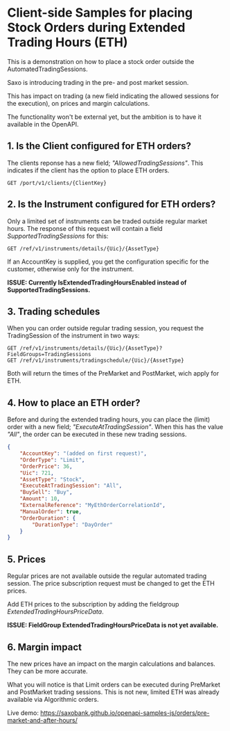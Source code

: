 # Client-side Samples for placing Stock Orders during Extended Trading Hours (ETH)

This is a demonstration on how to place a stock order outside the AutomatedTradingSessions.

Saxo is introducing trading in the pre- and post market session.

This has impact on trading (a new field indicating the allowed sessions for the execution), on prices and margin calculations.

The functionality won't be external yet, but the ambition is to have it available in the OpenAPI.

## 1. Is the Client configured for ETH orders?
The clients reponse has a new field; _"AllowedTradingSessions"_. This indicates if the client has the option to place ETH orders.

```curl
GET /port/v1/clients/{ClientKey}
```

## 2. Is the Instrument configured for ETH orders?
Only a limited set of instruments can be traded outside regular market hours. The response of this request will contain a field _SupportedTradingSessions_ for this:

```curl
GET /ref/v1/instruments/details/{Uic}/{AssetType}
```
If an AccountKey is supplied, you get the configuration specific for the customer, otherwise only for the instrument.

**ISSUE: Currently IsExtendedTradingHoursEnabled instead of SupportedTradingSessions.**

## 3. Trading schedules
When you can order outside regular trading session, you request the TradingSession of the instrument in two ways:

```curl
GET /ref/v1/instruments/details/{Uic}/{AssetType}?FieldGroups=TradingSessions
GET /ref/v1/instruments/tradingschedule/{Uic}/{AssetType}
```
Both will return the times of the PreMarket and PostMarket, wich apply for ETH.

## 4. How to place an ETH order?
Before and during the extended trading hours, you can place the (limit) order with a new field; _"ExecuteAtTradingSession"_. When this has the value _"All"_, the order can be executed in these new trading sessions.

```json
{
    "AccountKey": "(added on first request)",
    "OrderType": "Limit",
    "OrderPrice": 36,
    "Uic": 721,
    "AssetType": "Stock",
    "ExecuteAtTradingSession": "All",
    "BuySell": "Buy",
    "Amount": 10,
    "ExternalReference": "MyEthOrderCorrelationId",
    "ManualOrder": true,
    "OrderDuration": {
        "DurationType": "DayOrder"
    }
}
```

## 5. Prices
Regular prices are not available outside the regular automated trading session. The price subscription request must be changed to get the ETH prices.

Add ETH prices to the subscription by adding the fieldgroup _ExtendedTradingHoursPriceData_.

**ISSUE: FieldGroup ExtendedTradingHoursPriceData is not yet available.**

## 6. Margin impact
The new prices have an impact on the margin calculations and balances. They can be more accurate.

What you will notice is that Limit orders can be executed during PreMarket and PostMarket trading sessions. This is not new, limited ETH was already available via Algorithmic orders.

Live demo: <https://saxobank.github.io/openapi-samples-js/orders/pre-market-and-after-hours/>
